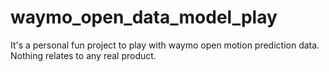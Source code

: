 # waymo_open_data_model_play

It's a personal fun project to play with waymo open motion prediction data. Nothing relates to any real product.
